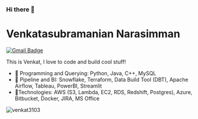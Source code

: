     
### Hi there 👋



# Venkatasubramanian Narasimman
[![Gmail Badge](https://img.shields.io/badge/-n.venkat3103@gmail.com-c14438?style=flat-square&logo=Gmail&logoColor=white&link=mailto:n.venkat3013@gmail.com)](mailto:n.venkat3103@gmail.com)


This is Venkat, I love to code and build cool stuff!

- 🌱 Programming and Querying: Python, Java, C++, MySQL
- 🌱 Pipeline and BI: Snowflake, Terraform, Data Build Tool (DBT), Apache Airflow, Tableau, PowerBI, Streamlit
- 🌱Technologies: AWS (S3, Lambda, EC2, RDS, Redshift, Postgres), Azure, Bitbucket, Docker, JIRA, MS Office

<p align="left"><img src="https://github-readme-stats.vercel.app/api?username=venkat3103&show_icons=true" alt="venkat3103" /></p>




 








